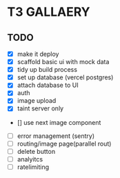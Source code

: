 # T3 GALLAERY

## TODO

- [x] make it deploy
- [x] scaffold basic ui with mock data
- [x] tidy up build process
- [x] set up database (vercel postgres)
- [x] attach database to UI
- [x] auth
- [x] image upload
- [x] taint server only
- [] use next image component
- [ ] error management (sentry)
- [ ] routing/image page(parallel rout)
- [ ] delete button
- [ ] analyitcs
- [ ] ratelimiting

